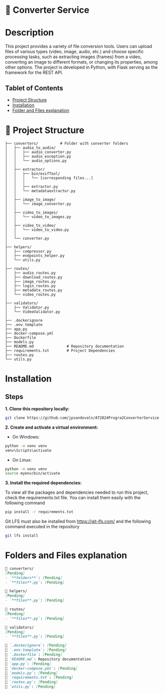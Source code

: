 # 🐍 Converter Service

# Description
This project provides a variety of file conversion tools. Users can upload files of various types (video, image, audio, etc.) and choose specific processing tasks, such as extracting images (frames) from a video, converting an image to different formats, or changing its properties, among other options. The project is developed in Python, with Flask serving as the framework for the REST API.

## Tablet of Contents

- [Project Structure](#-project-structure)
- [Installation](#installation)
- [Folder and Files explanation](#folders-and-files-explanation-)


# 📂 Project Structure


```
├── converters/          # Folder with converter folders
│   ├── audio_to_audio/
│   │   ├── audio_converter.py   
│   │   ├── audio_exception.py
│   │   └── audio_options.py
│   │
│   ├── extractor/
│   │   ├── bin/exifTool/
│   │   │   └── [corresponding files...]
│   │   │
│   │   ├── extractor.py
│   │   └── metadataextractor.py
│   │   
│   ├── image_to_image/
│   │   └── image_converter.py
│   │   
│   ├── video_to_images/
│   │   └── video_to_images.py
│   │   
│   ├── video_to_video/
│   │   └── video_to_video.py
│   │   
│   └── converter.py
│   
├── helpers/           
│   ├── compressor.py
│   ├── endpoints_helper.py
│   └── utils.py
│   
├── routes/ 
│   ├── audio_routes.py
│   ├── download_routes.py
│   ├── image_routes.py
│   ├── login_routes.py
│   ├── metadata_routes.py
│   └── video_routes.py
│   
├── validators/ 
│   ├── Validator.py
│   └── VideoValidator.py
│
├── .dockerignore
├── .env.template
├── app.py
├── docker-compose.yml
├── Dockerfile
├── models.py
├── README.md               # Repository documentation
├── requirements.txt        # Project Dependencies
├── routes.py
└── utils.py
```

# Installation

## Steps
**1. Clone this repository locally:**
   ```bash
   git clone https://github.com/jpsandovaln/AT2024Progra2ConverterService.git
   ```

**2. Create and activate a virtual environment:**
* On Windows:
 ```bash
 python -m venv venv
 venv\Scripts\activate
 ```
* On Linux:
 ```bash
 python -m venv venv
 source myenv/bin/activate
 ```

**3. Install the required dependencies:**

To view all the packages and dependencies needed to run this project, check the requirements.txt file. You can install them easily with the following command
```bash
pip install -r requirements.txt
```
Git LFS must also be installed from https://git-lfs.com/ and the following command executed in the repository
```bash
git lfs install
```

# Folders and Files explanation 

```markdown
📁 converters/
[Pending]
- `**folders**`: [Pending]
- `**files**.py`: [Pending]

📁 helpers/
[Pending]
- `**files**.py`: [Pending]

📁 routes/
[Pending]
- `**files**.py`: [Pending]

📁 validators/
[Pending]
- `**files**.py`: [Pending]

📄 `.dockerignore`: [Pending]
📄 `.env.template`: [Pending]
📄 `.Dockerfile`: [Pending]
📄 `README.md`: Repository documentation
📄 `app.py`: [Pending]
📄 `docker-compose.yml`: [Pending]
📄 `models.py`: [Pending]
📄 `requirements.txt`: [Pending]
📄 `routes.py`: [Pending]
📄 `utils.py`: [Pending]
```
